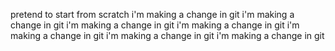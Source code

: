 pretend to start from scratch
i'm making a change in git
i'm making a change in git
i'm making a change in git
i'm making a change in git
i'm making a change in git
i'm making a change in git
i'm making a change in git
